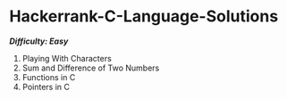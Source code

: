 # Hackerrank-C-Language-Solutions

_**Difficulty: Easy**_

1. Playing With Characters
2. Sum and Difference of Two Numbers
3. Functions in C
4. Pointers in C
